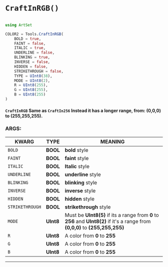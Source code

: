 # `CraftInRGB()`

```julia

using ArtSet

COLOR2 = Tools.CraftInRGB(
    BOLD = true,
    FAINT = false,
    ITALIC = true,
    UNDERLINE = false,
    BLINKING = true,
    INVERSE = false,
    HIDDEN = false,
    STRIKETHROUGH = false,
    TYPE = UInt8(38),
    MODE = UInt8(2),
    R = UInt8(255),
    G = UInt8(255),
    B = UInt8(255)
)

```

#### `CraftInRGB` Same as `CraftIn256` Instead it has a longer range, from: (0,0,0) to (255,255,255). 

### ARGS:

| KWARG              | TYPE     | MEANING  |
| ------------------ | -------- | -------- |
| `BOLD`             | **BOOL** | **bold** style
| `FAINT`            | **BOOL** | **faint** style
| `ITALIC`           | **BOOL** | **Italic** style
| `UNDERLINE`        | **BOOL** | **underline** style
| `BLINKING`         | **BOOL** | **blinking** style
| `INVERSE`          | **BOOL** | **inverse** style
| `HIDDEN`           | **BOOL** | **hidden** style
| `STRIKETHROUGH`    | **BOOL** | **strikethrough** style
| `MODE`             | **UInt8** | Must be **UInt8(5)** if its a range from **0** to **256** and **UInt8(2)** if it's a range from **(0,0,0)** to **(255,255,255)**
| `R`            | **UInt8** | A color from **0** to **255** |
| `G`            | **UInt8** | A color from **0** to **255** |
| `B`            | **UInt8** | A color from **0** to **255** |

----